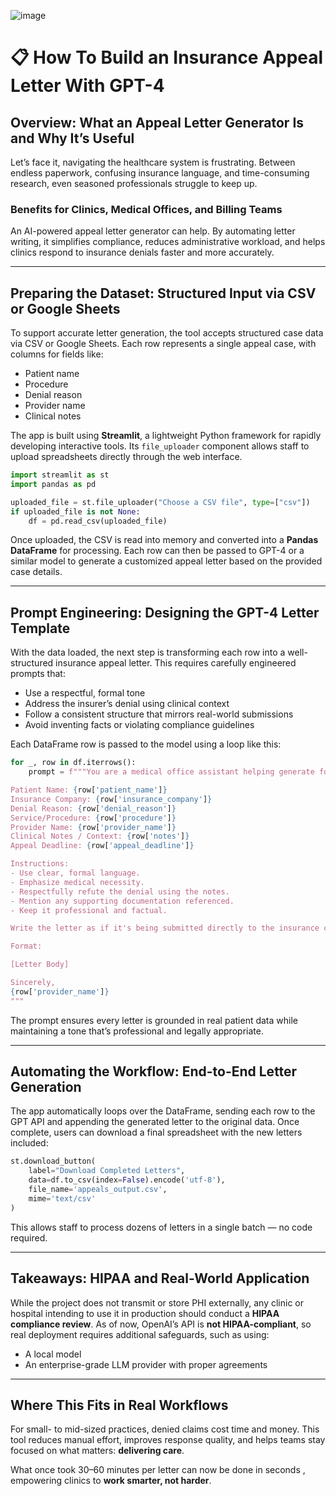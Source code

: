 ![image](https://github.com/user-attachments/assets/fd28135b-23dd-4166-bc0c-b0960b937feb)

# 📋 How To Build an Insurance Appeal Letter With GPT-4

## Overview: What an Appeal Letter Generator Is and Why It’s Useful

Let’s face it, navigating the healthcare system is frustrating. Between endless paperwork, confusing insurance language, and time-consuming research, even seasoned professionals struggle to keep up.

### Benefits for Clinics, Medical Offices, and Billing Teams

An AI-powered appeal letter generator can help. By automating letter writing, it simplifies compliance, reduces administrative workload, and helps clinics respond to insurance denials faster and more accurately.

---

## Preparing the Dataset: Structured Input via CSV or Google Sheets

To support accurate letter generation, the tool accepts structured case data via CSV or Google Sheets. Each row represents a single appeal case, with columns for fields like:

- Patient name  
- Procedure  
- Denial reason  
- Provider name  
- Clinical notes  

The app is built using **Streamlit**, a lightweight Python framework for rapidly developing interactive tools. Its `file_uploader` component allows staff to upload spreadsheets directly through the web interface.

```python
import streamlit as st
import pandas as pd

uploaded_file = st.file_uploader("Choose a CSV file", type=["csv"])
if uploaded_file is not None:
    df = pd.read_csv(uploaded_file)
```

Once uploaded, the CSV is read into memory and converted into a **Pandas DataFrame** for processing. Each row can then be passed to GPT-4 or a similar model to generate a customized appeal letter based on the provided case details.

---

## Prompt Engineering: Designing the GPT-4 Letter Template

With the data loaded, the next step is transforming each row into a well-structured insurance appeal letter. This requires carefully engineered prompts that:

- Use a respectful, formal tone  
- Address the insurer’s denial using clinical context  
- Follow a consistent structure that mirrors real-world submissions  
- Avoid inventing facts or violating compliance guidelines  

Each DataFrame row is passed to the model using a loop like this:

```python
for _, row in df.iterrows():
    prompt = f"""You are a medical office assistant helping generate formal insurance appeal letters.

Patient Name: {row['patient_name']}
Insurance Company: {row['insurance_company']}
Denial Reason: {row['denial_reason']}
Service/Procedure: {row['procedure']}
Provider Name: {row['provider_name']}
Clinical Notes / Context: {row['notes']}
Appeal Deadline: {row['appeal_deadline']}

Instructions:
- Use clear, formal language.
- Emphasize medical necessity.
- Respectfully refute the denial using the notes.
- Mention any supporting documentation referenced.
- Keep it professional and factual.

Write the letter as if it's being submitted directly to the insurance company.

Format:

[Letter Body]

Sincerely,  
{row['provider_name']}
"""
```

The prompt ensures every letter is grounded in real patient data while maintaining a tone that’s professional and legally appropriate.

---

## Automating the Workflow: End-to-End Letter Generation

The app automatically loops over the DataFrame, sending each row to the GPT API and appending the generated letter to the original data. Once complete, users can download a final spreadsheet with the new letters included:

```python
st.download_button(
    label="Download Completed Letters",
    data=df.to_csv(index=False).encode('utf-8'),
    file_name='appeals_output.csv',
    mime='text/csv'
)
```

This allows staff to process dozens of letters in a single batch — no code required.

---

## Takeaways: HIPAA and Real-World Application

While the project does not transmit or store PHI externally, any clinic or hospital intending to use it in production should conduct a **HIPAA compliance review**. As of now, OpenAI’s API is **not HIPAA-compliant**, so real deployment requires additional safeguards, such as using:

- A local model
- An enterprise-grade LLM provider with proper agreements

---

## Where This Fits in Real Workflows

For small- to mid-sized practices, denied claims cost time and money. This tool reduces manual effort, improves response quality, and helps teams stay focused on what matters: **delivering care**.

What once took 30–60 minutes per letter can now be done in seconds , empowering clinics to **work smarter, not harder**.
